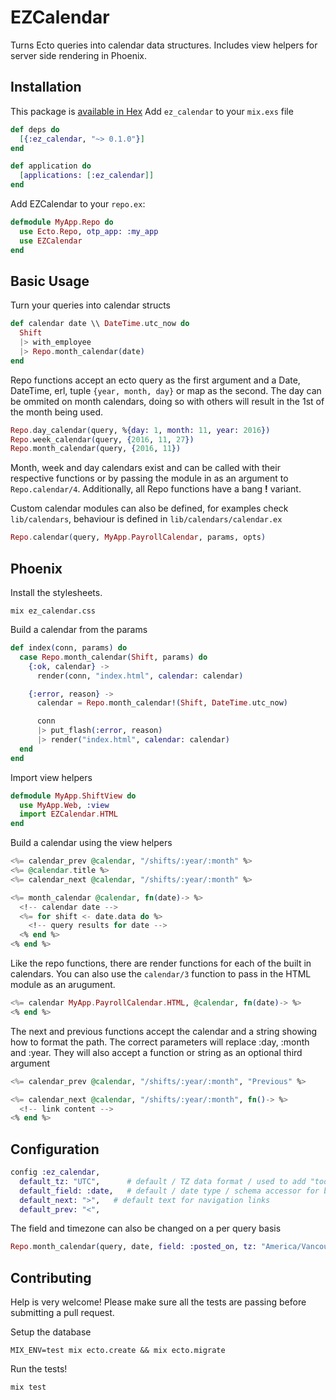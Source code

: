 # EZCalendar

Turns Ecto queries into calendar data structures. Includes view helpers for server side rendering in Phoenix. 

## Installation

This package is [available in Hex](https://hex.pm/packages/ez_calendar)
Add `ez_calendar` to your `mix.exs` file
```elixir
def deps do
  [{:ez_calendar, "~> 0.1.0"}]
end

def application do
  [applications: [:ez_calendar]]
end
```

Add EZCalendar to your `repo.ex`:
```elixir
defmodule MyApp.Repo do
  use Ecto.Repo, otp_app: :my_app
  use EZCalendar
end
```

## Basic Usage
Turn your queries into calendar structs 
```elixir
def calendar date \\ DateTime.utc_now do
  Shift
  |> with_employee
  |> Repo.month_calendar(date)
end
```
Repo functions accept an ecto query as the first argument and a Date, DateTime, erl, tuple `{year, month, day}` or map as the second. The day can be ommited on month calendars, doing so with others will result in the 1st of the month being used.
```elixir
Repo.day_calendar(query, %{day: 1, month: 11, year: 2016})
Repo.week_calendar(query, {2016, 11, 27})
Repo.month_calendar(query, {2016, 11})
```

Month, week and day calendars exist and can be called with their respective functions or by passing the module in as an argument to `Repo.calendar/4`. Additionally, all Repo functions have a bang **!** variant.

Custom calendar modules can also be defined, for examples check `lib/calendars`, behaviour is defined in `lib/calendars/calendar.ex`
```elixir
Repo.calendar(query, MyApp.PayrollCalendar, params, opts)
```

## Phoenix

Install the stylesheets.

```
mix ez_calendar.css
```

Build a calendar from the params
```elixir
def index(conn, params) do
  case Repo.month_calendar(Shift, params) do
    {:ok, calendar} ->
      render(conn, "index.html", calendar: calendar)

    {:error, reason} ->
      calendar = Repo.month_calendar!(Shift, DateTime.utc_now)

      conn
      |> put_flash(:error, reason)
      |> render("index.html", calendar: calendar)
  end
end
```

Import view helpers
```elixir
defmodule MyApp.ShiftView do
  use MyApp.Web, :view
  import EZCalendar.HTML
end
```

Build a calendar using the view helpers
```eex
<%= calendar_prev @calendar, "/shifts/:year/:month" %>
<%= @calendar.title %>
<%= calendar_next @calendar, "/shifts/:year/:month" %>

<%= month_calendar @calendar, fn(date)-> %>
  <!-- calendar date -->
  <%= for shift <- date.data do %>
    <!-- query results for date -->
  <% end %> 
<% end %> 
```
Like the repo functions, there are render functions for each of the built in calendars. You can also use the `calendar/3` function to pass in the HTML module as an arugument.
```eex
<%= calendar MyApp.PayrollCalendar.HTML, @calendar, fn(date)-> %>
<% end %>
```

The next and previous functions accept the calendar and a string showing how to format the path. The correct parameters will replace :day, :month and :year. 
They will also accept a function or string as an optional third argument
```eex
<%= calendar_prev @calendar, "/shifts/:year/:month", "Previous" %>

<%= calendar_next @calendar, "/shifts/:year/:month", fn()-> %>
  <!-- link content -->
<% end %>
```

## Configuration
```elixir
config :ez_calendar, 
  default_tz: "UTC",      # default / TZ data format / used to add "today" flag
  default_field: :date,   # default / date type / schema accessor for building calendar structs
  default_next: ">",   # default text for navigation links
  default_prev: "<",   
```
The field and timezone can also be changed on a per query basis
```elixir
Repo.month_calendar(query, date, field: :posted_on, tz: "America/Vancouver")
```

## Contributing
Help is very welcome! Please make sure all the tests are passing before submitting a pull request.

Setup the database
```
MIX_ENV=test mix ecto.create && mix ecto.migrate
```
Run the tests!
```
mix test
```